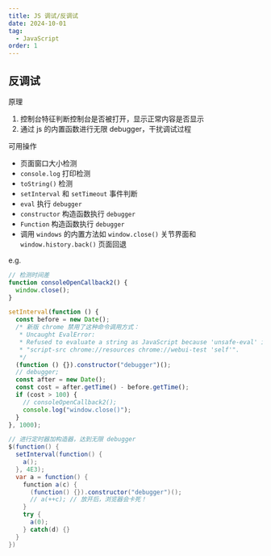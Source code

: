 ```yaml
---
title: JS 调试/反调试
date: 2024-10-01
tag:
  - JavaScript
order: 1
---
```


## 反调试

原理

1. 控制台特征判断控制台是否被打开，显示正常内容是否显示
1. 通过 js 的内置函数进行无限 debugger，干扰调试过程

可用操作

- 页面窗口大小检测
- `console.log` 打印检测
- `toString()` 检测
- `setInterval` 和 `setTimeout` 事件判断
- `eval` 执行 `debugger`
- `constructor` 构造函数执行 `debugger`
- `Function` 构造函数执行 `debugger`
- 调用 `windows` 的内置方法如 `window.close()` 关节界面和 `window.history.back()` 页面回退

e.g.

```js
// 检测时间差
function consoleOpenCallback2() {
  window.close();
}

setInterval(function () {
  const before = new Date();
  /* 新版 chrome 禁用了这种命令调用方式：
   * Uncaught EvalError:
   * Refused to evaluate a string as JavaScript because 'unsafe-eval' is not an allowed source of script in the following Content Security Policy directive:
   * "script-src chrome://resources chrome://webui-test 'self'".
   */
  (function () {}).constructor("debugger")();
  // debugger;
  const after = new Date();
  const cost = after.getTime() - before.getTime();
  if (cost > 100) {
    // consoleOpenCallback2();
    console.log("window.close()");
  }
}, 1000);
```

```java
// 进行定时器加构造器，达到无限 debugger
$(function() {
  setInterval(function() {
    a();
  }, 4E3);
  var a = function() {
    function a(c) {
      (function() {}).constructor("debugger")();
      // a(++c); // 放开后，浏览器会卡死！
    }
    try {
      a(0);
    } catch(d) {}
  }
})
```

